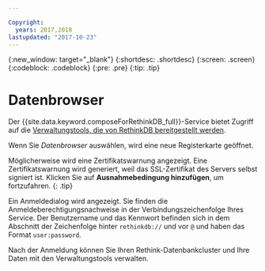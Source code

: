 ```yaml
---

Copyright:
  years: 2017,2018
lastupdated: "2017-10-23"
---
```


{:new_window: target="_blank"}
{:shortdesc: .shortdesc}
{:screen: .screen}
{:codeblock: .codeblock}
{:pre: .pre}
{:tip: .tip}

# Datenbrowser

Der {{site.data.keyword.composeForRethinkDB_full}}-Service bietet Zugriff auf die [Verwaltungstools, die von RethinkDB bereitgestellt werden](https://www.rethinkdb.com/docs/administration-tools/).

Wenn Sie _Datenbrowser_ auswählen, wird eine neue Registerkarte geöffnet.

Möglicherweise wird eine Zertifikatswarnung angezeigt. Eine Zertifikatswarnung wird generiert, weil das SSL-Zertifikat des Servers selbst signiert ist. Klicken Sie auf **Ausnahmebedingung hinzufügen**, um fortzufahren.
{: .tip}

Ein Anmeldedialog wird angezeigt. Sie finden die Anmeldeberechtigungsnachweise in der Verbindungszeichenfolge Ihres Service. Der Benutzername und das Kennwort befinden sich in dem Abschnitt der Zeichenfolge hinter `rethinkdb://` und vor `@` und haben das Format `user:password`.

Nach der Anmeldung können Sie Ihren Rethink-Datenbankcluster und Ihre Daten mit den Verwaltungstools verwalten. 

